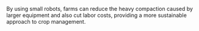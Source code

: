 By using small robots, farms can reduce the heavy compaction caused by larger equipment and also cut labor costs, providing a more sustainable approach to crop management.
